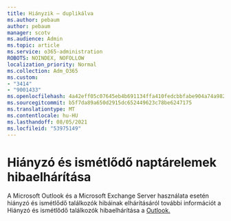 ```yaml
---
title: Hiányzik – duplikálva
ms.author: pebaum
author: pebaum
manager: scotv
ms.audience: Admin
ms.topic: article
ms.service: o365-administration
ROBOTS: NOINDEX, NOFOLLOW
localization_priority: Normal
ms.collection: Adm_O365
ms.custom:
- "3414"
- "9001433"
ms.openlocfilehash: 4a42eff05c07645eb4b691134ffa410fedcbbfabe904a74a9827fc4e1934d7a4
ms.sourcegitcommit: b5f7da89a650d2915dc652449623c78be6247175
ms.translationtype: MT
ms.contentlocale: hu-HU
ms.lasthandoff: 08/05/2021
ms.locfileid: "53975149"
---
```

# <a name="troubleshooting-missing-and-duplicate-calendar-items"></a>Hiányzó és ismétlődő naptárelemek hibaelhárítása

A Microsoft Outlook és a Microsoft Exchange Server használata esetén hiányzó és ismétlődő találkozók hibáinak elhárításáról további információt a Hiányzó és ismétlődő találkozók hibaelhárítása a [Outlook.](https://support.microsoft.com/help/890436/how-to-troubleshoot-missing-and-duplicate-appointments-in-outlook)